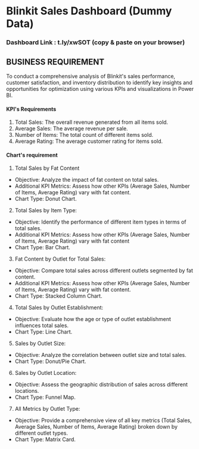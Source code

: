 # Blinkit Sales Dashboard (Dummy Data)

### Dashboard Link : t.ly/xwSOT (copy & paste on your browser)

## BUSINESS REQUIREMENT
To conduct a comprehensive analysis of Blinkit's sales performance, customer satisfaction, and inventory distribution to identify key insights and opportunities for optimization using various KPIs and visualizations in Power BI.

#### KPI's Requirements

1. Total Sales: The overall revenue generated from all items sold.
2. Average Sales: The average revenue per sale.
3. Number of Items: The total count of different items sold.
4. Average Rating: The average customer rating for items sold.

#### Chart's requirement

1. Total Sales by Fat Content
- Objective: Analyze the impact of fat content on total sales.
- Additional KPI Metrics: Assess how other KPIs (Average Sales, Number of Items, Average Rating) vary with fat content.
- Chart Type: Donut Chart.

2. Total Sales by Item Type:
- Objective: Identify the performance of different item types in terms of total sales.
- Additional KPI Metrics: Assess how other KPIs (Average Sales, Number of Items, Average Rating) vary with fat content
- Chart Type: Bar Chart.

3. Fat Content by Outlet for Total Sales:
- Objective: Compare total sales across different outlets segmented by fat content.
- Additional KPI Metrics: Assess how other KPIs (Average Sales, Number of Items, Average Rating) vary with fat content.
- Chart Type: Stacked Column Chart.

4. Total Sales by Outlet Establishment:
- Objective: Evaluate how the age or type of outlet establishment influences total sales.
- Chart Type: Line Chart.

5. Sales by Outlet Size:
- Objective: Analyze the correlation between outlet size and total sales.
- Chart Type: Donut/Pie Chart.

6. Sales by Outlet Location:
- Objective: Assess the geographic distribution of sales across different locations.
- Chart Type: Funnel Map.

7. All Metrics by Outlet Type:
- Objective: Provide a comprehensive view of all key metrics (Total Sales, Average Sales, Number of Items, Average Rating) broken down by different outlet types.
- Chart Type: Matrix Card.

